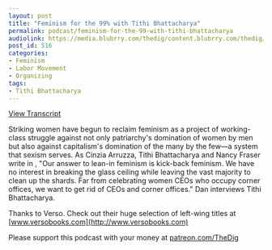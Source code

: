 ```yaml
---
layout: post
title: "Feminism for the 99% with Tithi Bhattacharya"
permalink: podcast/feminism-for-the-99-with-tithi-bhattacharya
audiolink: https://media.blubrry.com/thedig/content.blubrry.com/thedig/The_Dig_-_EP_184_-_Tithi.mp3
post_id: 516
categories: 
- Feminism
- Labor Movement
- Organizing
tags: 
- Tithi Bhattacharya
---
```


[View Transcript](https://www.thedigradio.com/transcripts/transcript-feminism-for-the-99-with-tithi-bhattacharya/)

Striking women have begun to reclaim feminism as a project of working-class struggle against not only patriarchy's domination of women by men but also against capitalism's domination of the many by the few—a system that sexism serves. As Cinzia Arruzza, Tithi Bhattacharya and Nancy Fraser write in 
, "Our answer to lean-in feminism is kick-back feminism. We have no interest in breaking the glass ceiling while leaving the vast majority to clean up the shards. Far from celebrating women CEOs who occupy corner offices, we want to get rid of CEOs and corner offices." Dan interviews Tithi Bhattacharya.

Thanks to Verso. Check out their huge selection of left-wing titles at 
[www.versobooks.com](http://www.versobooks.com)

Please support this podcast with your money at 
[patreon.com/TheDig](patreon.com/TheDig)